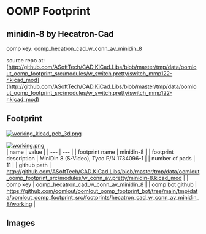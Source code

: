 # OOMP Footprint  
## minidin-8  by Hecatron-Cad  
  
oomp key: oomp_hecatron_cad_w_conn_av_minidin_8  
  
source repo at: [http://github.com/ASoftTech/CAD.KiCad.Libs/blob/master/tmp/data/oomlout_oomp_footprint_src/modules/w_switch.pretty/switch_mmp122-r.kicad_mod](http://github.com/ASoftTech/CAD.KiCad.Libs/blob/master/tmp/data/oomlout_oomp_footprint_src/modules/w_switch.pretty/switch_mmp122-r.kicad_mod)  
## Footprint  
  
[![working_kicad_pcb_3d.png](working_kicad_pcb_3d_600.png)](working_kicad_pcb_3d.png)  
  
[![working.png](working_600.png)](working.png)  
| name | value | 
| --- | --- | 
| footprint name | minidin-8 | 
| footprint description | MiniDin 8 (S-Video), Tyco P/N 1734096-1 | 
| number of pads | 11 | 
| github path | http://github.com/ASoftTech/CAD.KiCad.Libs/blob/master/tmp/data/oomlout_oomp_footprint_src/modules/w_conn_av.pretty/minidin-8.kicad_mod | 
| oomp key | oomp_hecatron_cad_w_conn_av_minidin_8 | 
| oomp bot github | https://github.com/oomlout/oomlout_oomp_footprint_bot/tree/main/tmp/data/oomlout_oomp_footprint_src/footprints/hecatron_cad_w_conn_av_minidin_8/working | 
## Images  
